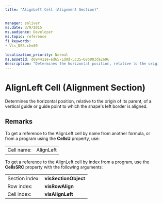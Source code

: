 ```yaml
---
title: "AlignLeft Cell (Alignment Section)"
 
 
manager: soliver
ms.date: 3/9/2015
ms.audience: Developer
ms.topic: reference
f1_keywords:
- Vis_DSS.chm30
 
localization_priority: Normal
ms.assetid: d094411e-ed65-1d0d-5c35-68b003da2696
description: "Determines the horizontal position, relative to the origin of its parent, of a vertical guide or guide point to which the shape's left border is aligned."
---
```


# AlignLeft Cell (Alignment Section)

Determines the horizontal position, relative to the origin of its parent, of a vertical guide or guide point to which the shape's left border is aligned.
  
## Remarks

To get a reference to the AlignLeft cell by name from another formula, or from a program using the **CellsU** property, use: 
  
|||
|:-----|:-----|
| Cell name:  <br/> | AlignLeft  <br/> |
   
To get a reference to the AlignLeft cell by index from a program, use the **CellsSRC** property with the following arguments: 
  
|||
|:-----|:-----|
| Section index:  <br/> |**visSectionObject** <br/> |
| Row index:  <br/> |**visRowAlign** <br/> |
| Cell index:  <br/> |**visAlignLeft** <br/> |
   

